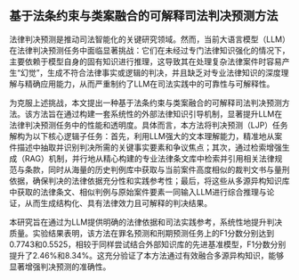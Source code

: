 ## 基于法条约束与类案融合的可解释司法判决预测方法

法律判决预测是推动司法智能化的关键研究领域。然而，当前大语言模型（LLM）在法律判决预测任务中面临显著挑战：它们在未经过专门法律知识强化的情况下，主要依赖于模型自身的固有知识进行推理，这导致其在处理复杂法律案件时容易产生“幻觉”，生成不符合法律事实或逻辑的判决，并且缺乏对专业法律知识的深度理解与精确应用能力，从而严重制约了LLM在司法实践中的可靠性与可解释性。

为克服上述挑战，本文提出一种基于法条约束与类案融合的可解释司法判决预测方法。该方法旨在通过构建一套系统性的外部法律知识引导机制，显著提升LLM在法律判决预测任务中的性能和透明度。具体而言，本方法将判决预测（LJP）任务解构为以下核心逻辑子任务：首先，利用LLM强大的文本理解能力，精准地从案件描述中抽取并识别判决所需的关键事实要素和争议焦点；其次，通过检索增强生成（RAG）机制，并行地从精心构建的专业法律条文库中检索并引用相关法律规范与条款，同时从海量的历史判例库中获取与当前案件高度相似的裁判文书与量刑依据，确保判决的法律依据充分性和实践参考性；最后，将这些从多源异构知识库中获取的法律条文、相似判例与原始案件要素一同输入LLM进行综合推理与论证，从而生成结构化、具有法律效力且可解释的判决结果。

本研究旨在通过为LLM提供明确的法律依据和司法实践参考，系统性地提升判决质量。实验结果表明，该方法在罪名预测和刑期预测任务上的F1分数分别达到0.7743和0.5525，相较于同样尝试结合外部知识库的先进基准模型，F1分数分别提升了2.46%和8.34%。这充分验证了本方法通过有效融合多源异构知识，能够显著增强判决预测的准确性。